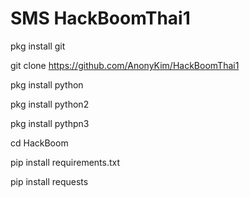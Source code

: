 # SMS HackBoomThai1
pkg install git

git clone https://github.com/AnonyKim/HackBoomThai1

pkg install python

pkg install python2

pkg install pythpn3

cd HackBoom

pip install requirements.txt

pip install requests
